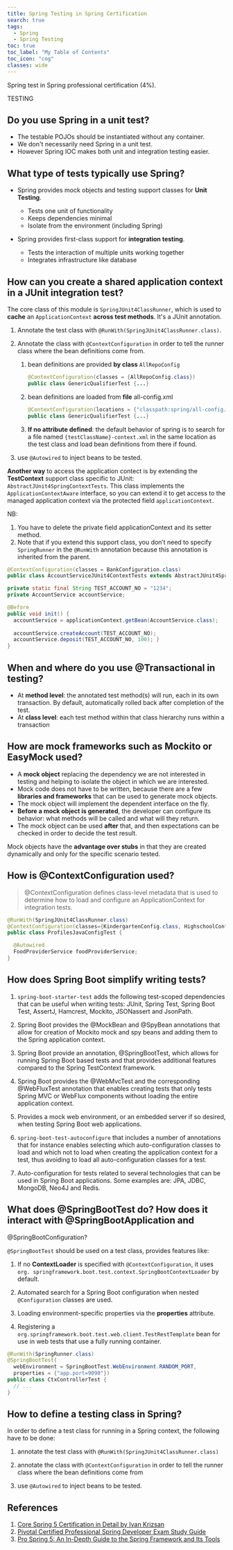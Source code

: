 ```yaml
---
title: Spring Testing in Spring Certification
search: true
tags: 
  - Spring
  - Spring Testing
toc: true
toc_label: "My Table of Contents"
toc_icon: "cog"
classes: wide
---
```

Spring test in Spring professional certification (4%).


TESTING
## Do you use Spring in a unit test?
- The testable POJOs should be instantiated without any container.
- We don't necessarily need Spring in a unit test.
- However Spring IOC makes both unit and integration testing easier.


## What type of tests typically use Spring?
- Spring provides mock objects and testing support classes for **Unit Testing**.
  - Tests one unit of functionality
  - Keeps dependencies minimal
  - Isolate from the environment (including Spring)

- Spring provides first-class support for **integration testing**. 
  - Tests the interaction of multiple units working together
  - Integrates infrastructure like database


## How can you create a shared application context in a JUnit integration test?

The core class of this module is `SpringJUnit4ClassRunner`, which is used to **cache** an `ApplicationContext` **across test methods**. It's a JUnit annotation.

1. Annotate the test class with `@RunWith(SpringJUnit4ClassRunner.class)`.

2. Annotate the class with `@ContextConfiguration` in order to tell the runner class where the bean definitions come from.
    1. bean definitions are provided **by class** `AllRepoConfig`
        ```java
        @ContextConfiguration(classes = {AllRepoConfig.class}) 
        public class GenericQualifierTest {...} 
        ```
      
    2. bean definitions are loaded from **file** all-config.xml
        ```java
        @ContextConfiguration(locations = {"classpath:spring/all-config.xml"}) 
        public class GenericQualifierTest {...}
        ```
    3. **If no attribute defined**: the default behavior of spring is to search for a file named `{testClassName}-context.xml` in the same location as the test class and load bean definitions from there if found.
        
3. use `@Autowired` to inject beans to be tested.


**Another way** to access the application contect is by extending the **TestContext** support class specific to JUnit: `AbstractJUnit4SpringContextTests`. This class implements the `ApplicationContextAware` interface, so you can extend it to get access to the managed application context via the protected field `applicationContext`.

NB:
1. You have to delete the private field applicationContext and its setter method. 
2. Note that if you extend this support class, you don’t need to specify `SpringRunner` in the `@RunWith` annotation because this annotation is inherited from the parent.

```java
@ContextConfiguration(classes = BankConfiguration.class) 
public class AccountServiceJUnit4ContextTests extends AbstractJUnit4SpringContextTests {

private static final String TEST_ACCOUNT_NO = "1234"; 
private AccountService accountService;

@Before 
public void init() {
  accountService = applicationContext.getBean(AccountService.class);
  
  accountService.createAccount(TEST_ACCOUNT_NO);
  accountService.deposit(TEST_ACCOUNT_NO, 100); } 
}
```

## When and where do you use @Transactional in testing?

- At **method level**: the annotated test method(s) will run, each in its own transaction. By default, automatically rolled back after completion of the test.
- At **class level**: each test method within that class hierarchy runs within a transaction


## How are mock frameworks such as Mockito or EasyMock used?

- A **mock object** replacing the dependency we are not interested in testing and helping to isolate the object in which we are interested. 
- Mock code does not have to be written, because there are a few **libraries and frameworks** that can be used to generate mock objects. 
- The mock object will implement the dependent interface on the fly. 
- **Before a mock object is generated**, the developer can configure its behavior: what methods will be called and what will they return. 
- The mock object can be used **after** that, and then expectations can be checked in order to decide the test result.

Mock objects have the **advantage over stubs** in that they are created dynamically and only for the specific scenario tested.


## How is @ContextConfiguration used?

> @ContextConfiguration defines class-level metadata that is used to determine how to load and configure an ApplicationContext for integration tests.

```java
@RunWith(SpringJUnit4ClassRunner.class) 
@ContextConfiguration(classes={KindergartenConfig.class, HighschoolConfig.class}) @ActiveProfiles("kindergarten") 
public class ProfilesJavaConfigTest {

  @Autowired 
  FoodProviderService foodProviderService;
}
```


## How does Spring Boot simplify writing tests?

1. `spring-boot-starter-test` adds the following test-scoped dependencies that can be useful when writing tests: JUnit, Spring Test, Spring Boot Test, AssertJ, Hamcrest, Mockito, JSONassert and JsonPath.

2. Spring Boot provides the @MockBean and @SpyBean annotations that allow for creation of Mockito mock and spy beans and adding them to the Spring application context.

3. Spring Boot provide an annotation, @SpringBootTest, which allows for running Spring Boot based tests and that provides additional features compared to the Spring TestContext framework.

4. Spring Boot provides the @WebMvcTest and the corresponding @WebFluxTest annotation that enables creating tests that only tests Spring MVC or WebFlux components without loading the entire application context.

5. Provides a mock web environment, or an embedded server if so desired, when testing Spring Boot web applications.

6. `spring-boot-test-autoconfigure` that includes a number of annotations that for instance enables selecting which auto-configuration classes to load and which not to load when creating the application context for a test, thus avoiding to load all auto-configuration classes for a test.

7. Auto-configuration for tests related to several technologies that can be used in Spring Boot applications. Some examples are: JPA, JDBC, MongoDB, Neo4J and Redis.


## What does @SpringBootTest do? How does it interact with @SpringBootApplication and
@SpringBootConfiguration?

`@SpringBootTest` should be used on a test class, provides features like:

1. If no **ContextLoader** is specified with `@ContextConfiguration`, it uses `org. springframework.boot.test.context.SpringBootContextLoader` by default.

2. Automated search for a Spring Boot configuration when nested `@Configuration` classes are used.

3. Loading environment-specific properties via the **properties** attribute.


5. Registering a `org.springframework.boot.test.web.client.TestRestTemplate` bean for use in web tests that use a fully running container.

```java
@RunWith(SpringRunner.class) 
@SpringBootTest(
  webEnvironment = SpringBootTest.WebEnvironment.RANDOM_PORT, 
  properties = {"app.port=9090"}) 
public class CtxControllerTest {
  // ...
}
```


## How to define a testing class in Spring? 

In order to define a test class for running in a Spring context, the following have to be done:

1. annotate the test class with `@RunWith(SpringJUnit4ClassRunner.class)`

2. annotate the class with `@ContextConfiguration` in order to tell the runner class where the bean definitions come from

3. use `@Autowired` to inject beans to be tested.


## References

1. [Core Spring 5 Certification in Detail by Ivan Krizsan](https://leanpub.com/corespring5certificationindetail/)
2. [Pivotal Certified Professional Spring Developer Exam Study Guide](https://www.amazon.com/Pivotal-Certified-Professional-Spring-Developer-ebook/dp/B01MS0JSML/)
3. [Pro Spring 5: An In-Depth Guide to the Spring Framework and Its Tools](https://www.amazon.com/Pro-Spring-Depth-Guide-Framework/dp/1484228073/)